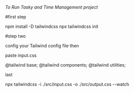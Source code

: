 *To Run Tasky and Time Management project*

#first step

npm install -D tailwindcss
npx tailwindcss init

#step two

config your Tailwind config file
then  

paste  input.css

@tailwind base;
@tailwind components;
@tailwind utilities;


last 

npx tailwindcss -i ./src/input.css -o ./src/output.css --watch
